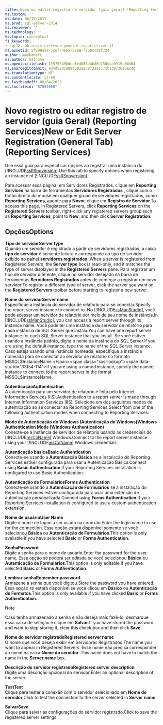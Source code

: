```yaml
---
title: Novo ou editar registro de servidor (guia geral) (Reporting Services) | Microsoft Docs
ms.custom: ''
ms.date: 06/13/2017
ms.prod: sql-server-2014
ms.reviewer: ''
ms.technology: ''
ms.topic: conceptual
f1_keywords:
- sql12.swb.registerserver.general.reportserver.f1
ms.assetid: 5f899a8e-52ef-46b5-b7a9-f200ccd9f724
author: mashamsft
ms.author: mathoma
ms.openlocfilehash: 195756498dcefe4686d4b06e758dba9919c0b304
ms.sourcegitcommit: ad4d92dce894592a259721a1571b1d8736abacdb
ms.translationtype: MT
ms.contentlocale: pt-BR
ms.lasthandoff: 08/04/2020
ms.locfileid: "87582608"
---
```

# <a name="new-or-edit-server-registration-general-tab-reporting-services"></a><span data-ttu-id="33f54-102">Novo registro ou editar registro de servidor (guia Geral) (Reporting Services)</span><span class="sxs-lookup"><span data-stu-id="33f54-102">New or Edit Server Registration (General Tab) (Reporting Services)</span></span>
  <span data-ttu-id="33f54-103">Use essa guia para especificar opções ao registrar uma instância do [!INCLUDE[ssRSnoversion](../includes/ssrsnoversion-md.md)].</span><span class="sxs-lookup"><span data-stu-id="33f54-103">Use this tab to specify options when registering an instance of [!INCLUDE[ssRSnoversion](../includes/ssrsnoversion-md.md)].</span></span>  
  
 <span data-ttu-id="33f54-104">Para acessar essa página, em Servidores Registrados, clique em **Reporting Services** na barra de ferramentas **Servidores Registrados** , clique com o botão direito do mouse em qualquer grupo de servidores registrados, como **Reporting Services**, aponte para **Novo**e clique em **Registro de Servidor**.</span><span class="sxs-lookup"><span data-stu-id="33f54-104">To access this page, in Registered Servers, click **Reporting Services** on the **Registered Servers** toolbar, right-click any registered servers group such as **Reporting Services**, point to **New**, and then click **Server Registration**.</span></span>  
  
## <a name="options"></a><span data-ttu-id="33f54-105">Opções</span><span class="sxs-lookup"><span data-stu-id="33f54-105">Options</span></span>  
 <span data-ttu-id="33f54-106">**Tipo de servidor**</span><span class="sxs-lookup"><span data-stu-id="33f54-106">**Server type**</span></span>  
 <span data-ttu-id="33f54-107">Quando um servidor é registrado a partir de servidores registrados, a caixa **tipo de servidor** é somente leitura e corresponde ao tipo de servidor exibido no painel **servidores registrados** .</span><span class="sxs-lookup"><span data-stu-id="33f54-107">When a server is registered from Registered Servers, the **Server type** box is read-only, and it matches the type of server displayed in the **Registered Servers** pane.</span></span> <span data-ttu-id="33f54-108">Para registrar um tipo de servidor diferente, clique no servidor desejado na barra de ferramentas **Servidores Registrados** antes de começar a registrar um novo servidor.</span><span class="sxs-lookup"><span data-stu-id="33f54-108">To register a different type of server, click the server you want on the **Registered Servers** toolbar before starting to register a new server.</span></span>  
  
 <span data-ttu-id="33f54-109">**Nome do servidor**</span><span class="sxs-lookup"><span data-stu-id="33f54-109">**Server name**</span></span>  
 <span data-ttu-id="33f54-110">Especifique a instância do servidor de relatório para se conectar.</span><span class="sxs-lookup"><span data-stu-id="33f54-110">Specify the report server instance to connect to.</span></span> <span data-ttu-id="33f54-111">No [!INCLUDE[ssManStudio](../includes/ssmanstudio-md.md)], você pode acessar um servidor de relatório por meio de seu nome de instância.</span><span class="sxs-lookup"><span data-stu-id="33f54-111">In [!INCLUDE[ssManStudio](../includes/ssmanstudio-md.md)], you can access a report server through its instance name.</span></span> <span data-ttu-id="33f54-112">Você pode ter uma instância de servidor de relatório para cada instância de SQL Server que instala.</span><span class="sxs-lookup"><span data-stu-id="33f54-112">You can have one report server instance for each SQL Server instance that you install.</span></span> <span data-ttu-id="33f54-113">Se você estiver usando a instância padrão, digite o nome da instância do SQL Server.</span><span class="sxs-lookup"><span data-stu-id="33f54-113">If you are using the default instance, type the name of the SQL Server instance.</span></span> <span data-ttu-id="33f54-114">Caso esteja usando uma instância nomeada, especifique a instância nomeada para se conectar ao servidor de relatório no formato MSSQL$InstanceName.</span><span class="sxs-lookup"><span data-stu-id="33f54-114">If you are using a named instance, specify the named instance to connect to the report server in the format MSSQL$InstanceName.</span></span>  
  
 <span data-ttu-id="33f54-115">**Autenticação**</span><span class="sxs-lookup"><span data-stu-id="33f54-115">**Authentication**</span></span>  
 <span data-ttu-id="33f54-116">A autenticação para um servidor de relatório é feita pelo Internet Information Services (IIS).</span><span class="sxs-lookup"><span data-stu-id="33f54-116">Authentication to a report server is made through Internet Information Services (IIS).</span></span> <span data-ttu-id="33f54-117">Selecione um dos seguintes modos de autenticação ao se conectar ao Reporting Services:</span><span class="sxs-lookup"><span data-stu-id="33f54-117">Select from one of the following authentication modes when connecting to Reporting Services:</span></span>  
  
 <span data-ttu-id="33f54-118">**Modo de Autenticação do Windows (Autenticação do Windows)**</span><span class="sxs-lookup"><span data-stu-id="33f54-118">**Windows Authentication Mode (Windows Authentication)**</span></span>  
 <span data-ttu-id="33f54-119">Conecte-se à instância de servidor de relatório usando as credenciais do [!INCLUDE[msCoName](../includes/msconame-md.md)] Windows.</span><span class="sxs-lookup"><span data-stu-id="33f54-119">Connect to the report server instance using your [!INCLUDE[msCoName](../includes/msconame-md.md)] Windows credentials.</span></span>  
  
 <span data-ttu-id="33f54-120">**Autenticação básica**</span><span class="sxs-lookup"><span data-stu-id="33f54-120">**Basic Authentication**</span></span>  
 <span data-ttu-id="33f54-121">Conecte-se usando a **Autenticação Básica** se a instalação do Reporting Services estiver configurada para usar a Autenticação Básica.</span><span class="sxs-lookup"><span data-stu-id="33f54-121">Connect using **Basic Authentication** if your Reporting Services installation is configured to use Basic Authentication.</span></span>  
  
 <span data-ttu-id="33f54-122">**Autenticação de Formulários**</span><span class="sxs-lookup"><span data-stu-id="33f54-122">**Forms Authentication**</span></span>  
 <span data-ttu-id="33f54-123">Conecte-se usando a **Autenticação de Formulários** se a instalação do Reporting Services estiver configurada para usar uma extensão de autenticação personalizada.</span><span class="sxs-lookup"><span data-stu-id="33f54-123">Connect using **Forms Authentication** if your Reporting Services installation is configured to use a custom authentication extension.</span></span>  
  
 <span data-ttu-id="33f54-124">**Nome de usuário**</span><span class="sxs-lookup"><span data-stu-id="33f54-124">**User Name**</span></span>  
 <span data-ttu-id="33f54-125">Digite o nome de logon a ser usado na conexão.</span><span class="sxs-lookup"><span data-stu-id="33f54-125">Enter the login name to use for the connection.</span></span> <span data-ttu-id="33f54-126">Essa opção estará disponível somente se você selecionou **Básica** ou **Autenticação de Formulários**.</span><span class="sxs-lookup"><span data-stu-id="33f54-126">This option is only available if you have selected **Basic** or **Forms Authentication**.</span></span>  
  
 <span data-ttu-id="33f54-127">**Senha**</span><span class="sxs-lookup"><span data-stu-id="33f54-127">**Password**</span></span>  
 <span data-ttu-id="33f54-128">Digite a senha para o nome de usuário.</span><span class="sxs-lookup"><span data-stu-id="33f54-128">Enter the password for the user name.</span></span> <span data-ttu-id="33f54-129">Essa opção só poderá ser editada se você selecionou **Básica** ou **Autenticação de Formulários**.</span><span class="sxs-lookup"><span data-stu-id="33f54-129">This option is only editable if you have selected **Basic** or **Forms Authentication**.</span></span>  
  
 <span data-ttu-id="33f54-130">**Lembrar senha**</span><span class="sxs-lookup"><span data-stu-id="33f54-130">**Remember password**</span></span>  
 <span data-ttu-id="33f54-131">Armazene a senha que você digitou.</span><span class="sxs-lookup"><span data-stu-id="33f54-131">Store the password you have entered.</span></span> <span data-ttu-id="33f54-132">Essa opção só estará disponível se você clicou em **Básico** ou **Autenticação de Formatos**.</span><span class="sxs-lookup"><span data-stu-id="33f54-132">This option is only available if you have clicked **Basic** or **Forms Authentication**.</span></span>  
  
> [!NOTE]  
>  <span data-ttu-id="33f54-133"> Caso tenha armazenado a senha e não deseja mais fazê-lo, desmarque essa caixa de seleção e clique em **Salvar**.</span><span class="sxs-lookup"><span data-stu-id="33f54-133">If you have stored the password and want to stop storing it, clear this check box and then click **Save**.</span></span>  
  
 <span data-ttu-id="33f54-134">**Nome do servidor registrado**</span><span class="sxs-lookup"><span data-stu-id="33f54-134">**Registered server name**</span></span>  
 <span data-ttu-id="33f54-135">O nome que você deseja exibir em Servidores Registrados.</span><span class="sxs-lookup"><span data-stu-id="33f54-135">The name you want to appear in Registered Servers.</span></span> <span data-ttu-id="33f54-136">Esse nome não precisa corresponder ao nome na caixa **Nome do servidor** .</span><span class="sxs-lookup"><span data-stu-id="33f54-136">This name does not have to match the name in the **Server name** box.</span></span>  
  
 <span data-ttu-id="33f54-137">**Descrição do servidor registrado**</span><span class="sxs-lookup"><span data-stu-id="33f54-137">**Registered server description**</span></span>  
 <span data-ttu-id="33f54-138">Digite uma descrição opcional do servidor.</span><span class="sxs-lookup"><span data-stu-id="33f54-138">Enter an optional description of the server.</span></span>  
  
 <span data-ttu-id="33f54-139">**Test**</span><span class="sxs-lookup"><span data-stu-id="33f54-139">**Test**</span></span>  
 <span data-ttu-id="33f54-140">Clique para testar a conexão com o servidor selecionado em **Nome do servidor**.</span><span class="sxs-lookup"><span data-stu-id="33f54-140">Click to test the connection to the server selected in **Server name**.</span></span>  
  
 <span data-ttu-id="33f54-141">**Salvar**</span><span class="sxs-lookup"><span data-stu-id="33f54-141">**Save**</span></span>  
 <span data-ttu-id="33f54-142">Clique para salvar as configurações do servidor registrado.</span><span class="sxs-lookup"><span data-stu-id="33f54-142">Click to save the registered server settings.</span></span>  
  
  
